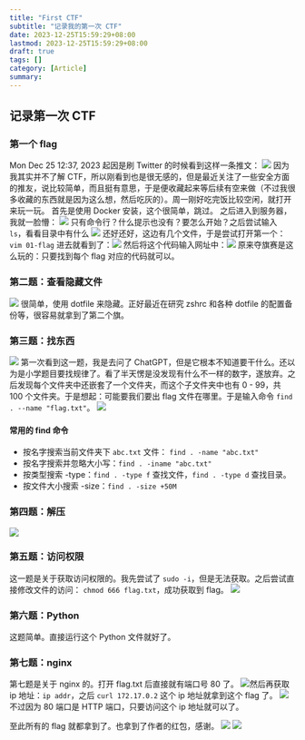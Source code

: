 ```yaml
---
title: "First CTF"
subtitle: "记录我的第一次 CTF"
date: 2023-12-25T15:59:29+08:00
lastmod: 2023-12-25T15:59:29+08:00
draft: true
tags: []
category: [Article]
summary: 
---
```

## 记录第一次 CTF

### 第一个 flag

Mon Dec 25 12:37, 2023
起因是刷 Twitter 的时候看到这样一条推文：
![](https://raw.githubusercontent.com/huyixi/Pics/main/uPic/hwAFKy.jpg)
因为我其实并不了解 CTF，所以刚看到也是很无感的，但是最近关注了一些安全方面的推友，说比较简单，而且挺有意思，于是便收藏起来等后续有空来做（不过我很多收藏的东西就是因为这么想，然后吃灰的）。周一刚好吃完饭比较空闲，就打开来玩一玩。
首先是使用 Docker 安装，这个很简单，跳过。
之后进入到服务器，我就一脸懵：
![](https://raw.githubusercontent.com/huyixi/Pics/main/uPic/aiBZ3E.jpg)
只有命令行？什么提示也没有？要怎么开始？之后尝试输入 `ls`，看看目录中有什么
![](https://raw.githubusercontent.com/huyixi/Pics/main/uPic/5pI7CJ.jpg)
还好还好，这边有几个文件，于是尝试打开第一个：
`vim 01-flag`
进去就看到了：![](https://raw.githubusercontent.com/huyixi/Pics/main/uPic/V0RcpV.jpg)
然后将这个代码输入网址中：![](https://raw.githubusercontent.com/huyixi/Pics/main/uPic/0n8DkG.jpg)
原来夺旗赛是这么玩的：只要找到每个 flag 对应的代码就可以。

### 第二题：查看隐藏文件

![](https://raw.githubusercontent.com/huyixi/Pics/main/uPic/pa15Ol.jpg)
很简单，使用 dotfile 来隐藏。正好最近在研究 zshrc 和各种 dotfile 的配置备份等，很容易就拿到了第二个旗。

### 第三题：找东西

![](https://raw.githubusercontent.com/huyixi/Pics/main/uPic/TyZ561.jpg)
第一次看到这一题，我是去问了 ChatGPT，但是它根本不知道要干什么。还以为是小学题目要找规律了。看了半天愣是没发现有什么不一样的数字，遂放弃。之后发现每个文件夹中还嵌套了一个文件夹，而这个子文件夹中也有 0 - 99，共 100 个文件夹。于是想起：可能要我们要出 flag 文件在哪里。于是输入命令 `find . --name "flag.txt"`。
![](https://raw.githubusercontent.com/huyixi/Pics/main/uPic/kCtaLG.jpg)

#### 常用的 find 命令

- 按名字搜索当前文件夹下 `abc.txt` 文件： `find . -name "abc.txt"`
- 按名字搜索并忽略大小写：`find . -iname "abc.txt"`
- 按类型搜索 -type：`find . -type f` 查找文件，`find . -type d` 查找目录。 
- 按文件大小搜索 -size：`find . -size +50M`

### 第四题：解压
![](https://raw.githubusercontent.com/huyixi/Pics/main/uPic/tMZ1RO.jpg)

### 第五题：访问权限
这一题是关于获取访问权限的。我先尝试了 `sudo -i`，但是无法获取。之后尝试直接修改文件的访问： `chmod 666 flag.txt`，成功获取到 flag。
![](https://raw.githubusercontent.com/huyixi/Pics/main/uPic/xyu6k9.jpg)

### 第六题：Python
这题简单。直接运行这个 Python 文件就好了。

### 第七题：nginx
第七题是关于 nginx 的。打开 flag.txt 后直接就有端口号 80 了。
![](https://raw.githubusercontent.com/huyixi/Pics/main/uPic/6foHJV.jpg)然后再获取 ip 地址：`ip addr`，之后 `curl 172.17.0.2` 这个 ip 地址就拿到这个 flag 了。
![](https://raw.githubusercontent.com/huyixi/Pics/main/uPic/0uZiYV.jpg)
不过因为 80 端口是 HTTP 端口，只要访问这个 ip 地址就可以了。

至此所有的 flag 就都拿到了。也拿到了作者的红包，感谢。
![](https://raw.githubusercontent.com/huyixi/Pics/main/uPic/OAgnqG.jpg)
![](https://raw.githubusercontent.com/huyixi/Pics/main/uPic/aZk3ca.jpg)

